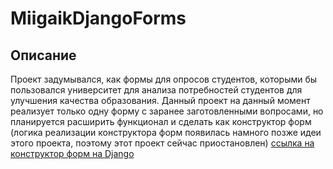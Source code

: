 # MiigaikDjangoForms

## Описание
Проект задумывался, как формы для опросов студентов, которыми бы пользовался университет для анализа потребностей студентов для улучшения качества образования. Данный проект на данный момент реализует только одну форму с заранее заготовленными вопросами, но планируется расширить функционал и сделать как конструктор форм (логика реализации конструктора форм появилась намного позже идеи этого проекта, поэтому этот проект сейчас приостановлен)
[ссылка на конструктор форм на Django](https://github.com/raison-collab/DjangoFormConstructor)

